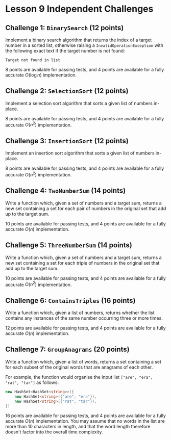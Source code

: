 # Lesson 9 Independent Challenges

## Challenge 1: `BinarySearch` (12 points)

Implement a binary search algorithm that returns the index of a target number in a sorted list, otherwise raising a `InvalidOperationException` with the following exact text if the target number is not found:

```
Target not found in list
```

8 points are available for passing tests, and 4 points are available for a fully accurate $O(\log{n})$ implementation.

## Challenge 2: `SelectionSort` (12 points)

Implement a selection sort algorithm that sorts a given list of numbers in-place.

8 points are available for passing tests, and 4 points are available for a fully accurate $O(n^2)$ implementation.

## Challenge 3: `InsertionSort` (12 points)

Implement an insertion sort algorithm that sorts a given list of numbers in-place.

8 points are available for passing tests, and 4 points are available for a fully accurate $O(n^2)$ implementation.

## Challenge 4: `TwoNumberSum` (14 points)

Write a function which, given a set of numbers and a target sum, returns a new set containing a set for each pair of numbers in the original set that add up to the target sum.

10 points are available for passing tests, and 4 points are available for a fully accurate $O(n)$ implementation.

## Challenge 5: `ThreeNumberSum` (14 points)

Write a function which, given a set of numbers and a target sum, returns a new set containing a set for each triple of numbers in the original set that add up to the target sum.

10 points are available for passing tests, and 4 points are available for a fully accurate $O(n^2)$ implementation.

## Challenge 6: `ContainsTriples` (16 points)

Write a function which, given a list of numbers, returns whether the list contains any instances of the same number occurring three or more times.

12 points are available for passing tests, and 4 points are available for a fully accurate $O(n)$ implementation.

## Challenge 7: `GroupAnagrams` (20 points)

Write a function which, given a list of words, returns a set containing a set for each subset of the original words that are anagrams of each other.

For example, the function would organise the input list `["are", "era", "rat", "tar"]` as follows:

```csharp
new HashSet<HashSet<string>>({
    new HashSet<string>({"are", "era"}),
    new HashSet<string>({"rat", "tar"}),
})
```

16 points are available for passing tests, and 4 points are available for a fully accurate $O(n)$ implementation. You may assume that no words in the list are more than 10 characters in length, and that the word length therefore doesn't factor into the overall time complexity.
